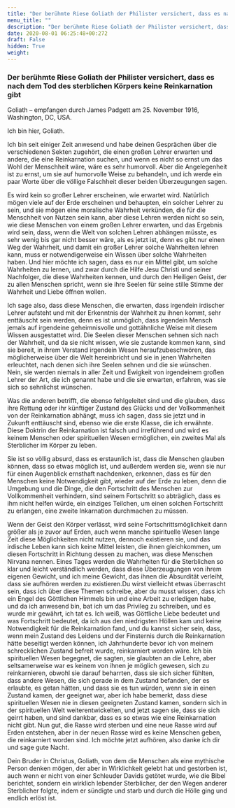 ```yaml
---
title: "Der berühmte Riese Goliath der Philister versichert, dass es nach dem Tod des sterblichen Körpers keine Reinkarnation gibt"
menu_title: ""
description: "Der berühmte Riese Goliath der Philister versichert, dass es nach dem Tod des sterblichen Körpers keine Reinkarnation gibt"
date: 2020-08-01 06:25:48+00:272
draft: False
hidden: True
weight:
---
```

### Der berühmte Riese Goliath der Philister versichert, dass es nach dem Tod des sterblichen Körpers keine Reinkarnation gibt

Goliath – empfangen durch James Padgett am 25. November 1916, Washington, DC, USA.

Ich bin hier, Goliath.

Ich bin seit einiger Zeit anwesend und habe deinen Gesprächen über die verschiedenen Sekten zugehört, die einen großen Lehrer erwarten und andere, die eine Reinkarnation suchen, und wenn es nicht so ernst um das Wohl der Menschheit wäre, wäre es sehr humorvoll. Aber die Angelegenheit ist zu ernst, um sie auf humorvolle Weise zu behandeln, und ich werde ein paar Worte über die völlige Falschheit dieser beiden Überzeugungen sagen.

Es wird kein so großer Lehrer erscheinen, wie erwartet wird. Natürlich mögen viele auf der Erde erscheinen und behaupten, ein solcher Lehrer zu sein, und sie mögen eine moralische Wahrheit verkünden, die für die Menschheit von Nutzen sein kann, aber diese Lehren werden nicht so sein, wie diese Menschen von einem großen Lehrer erwarten, und das Ergebnis wird sein, dass, wenn die Welt von solchen Lehren abhängen müsste, es sehr wenig bis gar nicht besser wäre, als es jetzt ist, denn es gibt nur einen Weg der Wahrheit, und damit ein großer Lehrer solche Wahrheiten lehren kann, muss er notwendigerweise ein Wissen über solche Wahrheiten haben. Und hier möchte ich sagen, dass es nur ein Mittel gibt, um solche Wahrheiten zu lernen, und zwar durch die Hilfe Jesu Christi und seiner Nachfolger, die diese Wahrheiten kennen, und durch den Heiligen Geist, der zu allen Menschen spricht, wenn sie ihre Seelen für seine stille Stimme der Wahrheit und Liebe öffnen wollen.

Ich sage also, dass diese Menschen, die erwarten, dass irgendein irdischer Lehrer aufsteht und mit der Erkenntnis der Wahrheit zu ihnen kommt, sehr enttäuscht sein werden, denn es ist unmöglich, dass irgendein Mensch jemals auf irgendeine geheimnisvolle und gottähnliche Weise mit diesem Wissen ausgestattet wird. Die Seelen dieser Menschen sehnen sich nach der Wahrheit, und da sie nicht wissen, wie sie zustande kommen kann, sind sie bereit, in ihrem Verstand irgendein Wesen heraufzubeschwören, das möglicherweise über die Welt hereinbricht und sie in jenen Wahrheiten erleuchtet, nach denen sich ihre Seelen sehnen und die sie wünschen. Nein, sie werden niemals in aller Zeit und Ewigkeit von irgendeinem großen Lehrer der Art, die ich genannt habe und die sie erwarten, erfahren, was sie sich so sehnlichst wünschen.

Was die anderen betrifft, die ebenso fehlgeleitet sind und die glauben, dass ihre Rettung oder ihr künftiger Zustand des Glücks und der Vollkommenheit von der Reinkarnation abhängt, muss ich sagen, dass sie jetzt und in Zukunft enttäuscht sind, ebenso wie die erste Klasse, die ich erwähnte. Diese Doktrin der Reinkarnation ist falsch und irreführend und wird es keinem Menschen oder spirituellen Wesen ermöglichen, ein zweites Mal als Sterblicher im Körper zu leben.

Sie ist so völlig absurd, dass es erstaunlich ist, dass die Menschen glauben können, dass so etwas möglich ist, und außerdem werden sie, wenn sie nur für einen Augenblick ernsthaft nachdenken, erkennen, dass es für den Menschen keine Notwendigkeit gibt, wieder auf der Erde zu leben, denn die Umgebung und die Dinge, die den Fortschritt des Menschen zur Vollkommenheit verhindern, sind seinem Fortschritt so abträglich, dass es ihm nicht helfen würde, ein einziges Teilchen, um einen solchen Fortschritt zu erlangen, eine zweite Inkarnation durchmachen zu müssen.

Wenn der Geist den Körper verlässt, wird seine Fortschrittsmöglichkeit dann größer als je zuvor auf Erden, auch wenn manche spirituelle Wesen lange Zeit diese Möglichkeiten nicht nutzen, dennoch existieren sie, und das irdische Leben kann sich keine Mittel leisten, die ihnen gleichkommen, um diesen Fortschritt in Richtung dessen zu machen, was diese Menschen Nirvana nennen. Eines Tages werden die Wahrheiten für die Sterblichen so klar und leicht verständlich werden, dass diese Überzeugungen von ihrem eigenen Gewicht, und ich meine Gewicht, das ihnen die Absurdität verleiht, dass sie aufhören werden zu existieren.Du wirst vielleicht etwas überrascht sein, dass ich über diese Themen schreibe, aber du musst wissen, dass ich ein Engel des Göttlichen Himmels bin und eine Arbeit zu erledigen habe, und da ich anwesend bin, bat ich um das Privileg zu schreiben, und es wurde mir gewährt, ich tat es. Ich weiß, was Göttliche Liebe bedeutet und was Fortschritt bedeutet, da ich aus den niedrigsten Höllen kam und keine Notwendigkeit für die Reinkarnation fand, und du kannst sicher sein, dass, wenn mein Zustand des Leidens und der Finsternis durch die Reinkarnation hätte beseitigt werden können, ich Jahrhunderte bevor ich von meinem schrecklichen Zustand befreit wurde, reinkarniert worden wäre. Ich bin spirituellen Wesen begegnet, die sagten, sie glaubten an die Lehre, aber seltsamerweise war es keinem von ihnen je möglich gewesen, sich zu reinkarnieren, obwohl sie darauf beharrten, dass sie sich sicher fühlten, dass andere Wesen, die sich gerade in dem Zustand befanden, der es erlaubte, es getan hätten, und dass sie es tun würden, wenn sie in einen Zustand kamen, der geeignet war, aber ich habe bemerkt, dass diese spirituellen Wesen nie in diesen geeigneten Zustand kamen, sondern sich in der spirituellen Welt weiterentwickelten, und jetzt sagen sie, dass sie sich geirrt haben, und sind dankbar, dass es so etwas wie eine Reinkarnation nicht gibt. Nun gut, die Rasse wird sterben und eine neue Rasse wird auf Erden entstehen, aber in der neuen Rasse wird es keine Menschen geben, die reinkarniert worden sind. Ich möchte jetzt aufhören, also danke ich dir und sage gute Nacht.

Dein Bruder in Christus, Goliath, von dem die Menschen als eine mythische Person denken mögen, der aber in Wirklichkeit gelebt hat und gestorben ist, auch wenn er nicht von einer Schleuder Davids getötet wurde, wie die Bibel berichtet, sondern ein wirklich lebender Sterblicher, der den Wegen anderer Sterblicher folgte, indem er sündigte und starb und durch die Hölle ging und endlich erlöst ist.
